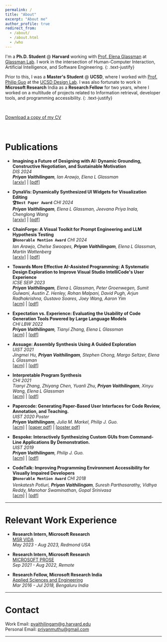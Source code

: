 ```yaml
---
permalink: /
title: "About"
excerpt: "About me"
author_profile: true
redirect_from: 
  - /about/
  - /about.html
  - /who
---
```

I'm a **Ph.D. Student** @ **Harvard** working with [Prof. Elena Glassman](https://glassmanlab.seas.harvard.edu/glassman.html) at [Glassman Lab](https://glassmanlab.seas.harvard.edu/). I work in the intersection of Human-Computer Interaction, Artificial Intelligence, and Software Engineering.
{: .text-justify}  

Prior to this, I was a **Master's Student** @ **UCSD**, where I worked with [Prof. Philip Guo](https://pg.ucsd.edu/) at the [UCSD Design Lab](https://designlab.ucsd.edu/). I was also fortunate to work in **Microsoft Research** India as a **Research Fellow** for two years, where I worked on a multitude of projects related to Information retrieval, developer tools, and programming accessibility.
{: .text-justify}  

<br/>

[Download a copy of my CV](https://priyan.info/files/priyan_cv.pdf)

<br/>

Publications
====

* **Imagining a Future of Designing with AI: Dynamic Grounding, Constructive Negotiation, and Sustainable Motivation**    
 *DIS 2024*    
 ***Priyan Vaithilingam**, Ian Arawjo, Elena L Glassman*    
 [\[arxiv\]](https://arxiv.org/abs/2402.07342) | [\[pdf\]](https://arxiv.org/pdf/2402.07342)

* **DynaVis: Dynamically Synthesized UI Widgets for Visualization Editing**    
  **`🏆Best Paper Award`** *CHI 2024*    
 ***Priyan Vaithilingam**, Elena L Glassman, Jeevana Priya Inala, Chenglong Wang*    
 [\[arxiv\]](https://arxiv.org/abs/2401.10880) | [\[pdf\]](https://arxiv.org/pdf/2401.10880)

* **ChainForge: A Visual Toolkit for Prompt Engineering and LLM Hypothesis Testing**    
  **`🎖️Honorable Mention Award`** *CHI 2024*    
 *Ian Arawjo, Chelse Swoopes, **Priyan Vaithilingam**, Elena L Glassman, Martin Wattenberg*    
 [\[arxiv\]](https://arxiv.org/abs/2309.09128) | [\[pdf\]](https://arxiv.org/pdf/2309.09128)

* **Towards More Effective AI-Assisted Programming: A Systematic Design Exploration to Improve Visual Studio IntelliCode's User Experience**    
 *ICSE SEIP 2023*    
 ***Priyan Vaithilingam**, Elena L Glassman, Peter Groenwegen, Sumit Gulwani, Austin Z. Henley, Rohan Malpani, David Pugh, Arjun Radhakrishna, Gustavo Soares, Joey Wang, Aaron Yim*    
 [\[acm\]](https://ieeexplore.ieee.org/abstract/document/10172834) | [\[pdf\]](https://austinhenley.com/pubs/Vaithilingam2023ICSE_IntelliCode.pdf)
 
* **Expectation vs. Experience: Evaluating the Usability of Code Generation Tools Powered by Large Language Models**    
 *CHI LBW 2022*    
 ***Priyan Vaithilingam**, Tianyi Zhang, Elena L Glassman*    
 [\[acm\]](https://dl.acm.org/doi/abs/10.1145/3491101.3519665) | [\[pdf\]](https://tianyi-zhang.github.io/files/chi2022-lbw-copilot.pdf) 

* **Assuage: Assembly Synthesis Using A Guided Exploration**    
 *UIST 2021*    
 *Jingmei Hu, **Priyan Vaithilingam**, Stephen Chong, Margo Seltzer, Elena L Glassman*    
 [\[acm\]](https://dl.acm.org/doi/10.1145/3411764.3445646) | [\[pdf\]](https://priyan.info/files/assuage_uist2021.pdf) 

* **Interpretable Program Synthesis**    
 *CHI 2021*    
 *Tianyi Zhang, Zhiyang Chen, Yuanli Zhu, **Priyan Vaithilingam**, Xinyu Wang, Elena L Glassman*    
 [\[acm\]](https://dl.acm.org/doi/10.1145/3411764.3445646) | [\[pdf\]](https://priyan.info/files/ips_chi2021.pdf) 

* **Papercode: Generating Paper-Based User Interfaces for Code Review, Annotation, and Teaching.**    
 *UIST 2020 Poster*    
 ***Priyan Vaithilingam**, Julia M. Markel,  Philip J. Guo.*    
 [\[acm\]](https://dl.acm.org/doi/10.1145/3379350.3416191) | [\[paper pdf\]](https://priyan.info/files/uist20d-sub1069-i5.pdf) | [\[poster pdf\]](https://priyan.info/files/uist20d-sub1069-i6.pdf)  

* **Bespoke: Interactively Synthesizing Custom GUIs from Command-Line Applications By Demonstration.**    
 *UIST 2019*    
 ***Priyan Vaithilingam**, Philip J. Guo.*    
 [\[acm\]](https://dl.acm.org/doi/10.1145/3332165.3347944) | [\[pdf\]](https://priyan.info/files/Bespoke-synthesizing-GUIs-from-CLI-demonstrations_UIST-2019.pdf)  

* **CodeTalk: Improving Programming Environment Accessibility for Visually Impaired Developers**    
  **`🎖️Honorable Mention Award`** *CHI 2018*    
 *Venkatesh Potluri, **Priyan Vaithilingam**, Suresh Parthasarathy, Vidhya Reddy, Manohar Swaminathan, Gopal Srinivasa*    
 [\[acm\]](https://dl.acm.org/citation.cfm?id=3174192) | [\[pdf\]](https://priyan.info/files/CodeTalkPaper.pdf)  

---

Relevant Work Experience  
====

* **Research Intern, Microsoft Research**    
  [MSR VIDA](https://www.microsoft.com/en-us/research/group/vida/)    
  *May 2023 - Aug 2023, Redmond USA*    
  
* **Research Intern, Microsoft Research**    
  [MICROSOFT PROSE](https://www.microsoft.com/en-us/research/group/prose/)    
  *Sep 2021 - Aug 2022, Remote*    
  
* **Research Fellow, Microsoft Research India**    
  [Applied Sciences and Engineering](https://www.microsoft.com/en-us/research/lab/microsoft-research-india/)    
  *Mar 2016 - Jul 2018, Bengaluru India*
  
---

Contact
====
Work Email: [pvaithilingam@g.harvard.edu](mailto:pvaithilingam@g.harvard.edu)  
Personal Email: [priyanmuthu@gmail.com](mailto:priyanmuthu@gmail.com)  

---
